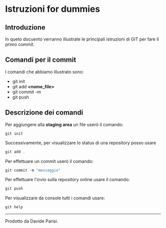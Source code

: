 # Istruzioni for dummies

## Introduzione
In queto docuento verranno illustrate le principali istruzioni di GIT per fare il primo commit.

## Comandi per il commit
I comandi che abbiamo illustrato sono:

- git init
- git add **<nome_file>**
- git commit -m **<messaggio>**
- git push
###

## Descrizione dei comandi

Per aggiungere alla **staging area** un file userò il comando:

```
git init
```
Successivamente, per visualizzare lo status di una repository posso usare 

```powershell
git add .
```

Per effettuare un commit userò il comando:

```powershell
git commit -m "messaggio"
```

Per effettuare l'invio sulla repository online usare il comando:

```powershell
git push
```
Per visualizzare da console tutti i comandi usare:

```powershell
git help
```

***
Prodotto da Davide Parisi.
